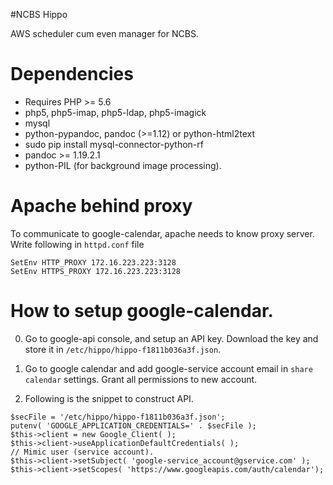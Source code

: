 #NCBS Hippo

AWS scheduler cum even manager for NCBS. 

# Dependencies 

- Requires PHP >= 5.6 
- php5, php5-imap, php5-ldap, php5-imagick
- mysql 
- python-pypandoc, pandoc (>=1.12) or python-html2text
- sudo pip install mysql-connector-python-rf
- pandoc >= 1.19.2.1
- python-PIL (for background image processing).

# Apache behind proxy

To communicate to google-calendar, apache needs to know proxy server. Write
following in `httpd.conf` file

    SetEnv HTTP_PROXY 172.16.223.223:3128
    SetEnv HTTPS_PROXY 172.16.223.223:3128

# How to setup google-calendar.

0. Go to google-api console, and setup an API key. Download the key and store it
   in `/etc/hippo/hippo-f1811b036a3f.json`.
1. Go to google calendar and add google-service account email in `share
   calendar` settings. Grant all permissions to new account.

2. Following is the snippet to construct API.


```
$secFile = '/etc/hippo/hippo-f1811b036a3f.json';
putenv( 'GOOGLE_APPLICATION_CREDENTIALS=' . $secFile );
$this->client = new Google_Client( );
$this->client->useApplicationDefaultCredentials( );
// Mimic user (service account).
$this->client->setSubject( 'google-service_account@gservice.com' );
$this->client->setScopes( 'https://www.googleapis.com/auth/calendar');
```



